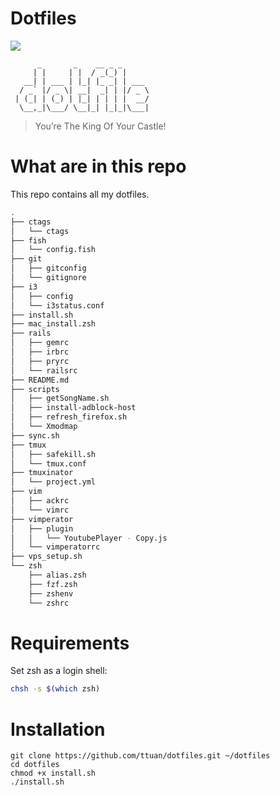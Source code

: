 # Dotfiles

![](https://i.imgur.com/hqazHhc.png)

```
      _       _    __ _ _
     | |     | |  / _(_) |
   __| | ___ | |_| |_ _| | ___
  / _` |/ _ \| __|  _| | |/ _ \
 | (_| | (_) | |_| | | | |  __/
  \__,_|\___/ \__|_| |_|_|\___|

```

> You’re The King Of Your Castle!

# What are in this repo

This repo contains all my dotfiles.

```sh
.
├── ctags
│   └── ctags
├── fish
│   └── config.fish
├── git
│   ├── gitconfig
│   └── gitignore
├── i3
│   ├── config
│   └── i3status.conf
├── install.sh
├── mac_install.zsh
├── rails
│   ├── gemrc
│   ├── irbrc
│   ├── pryrc
│   └── railsrc
├── README.md
├── scripts
│   ├── getSongName.sh
│   ├── install-adblock-host
│   ├── refresh_firefox.sh
│   └── Xmodmap
├── sync.sh
├── tmux
│   ├── safekill.sh
│   └── tmux.conf
├── tmuxinator
│   └── project.yml
├── vim
│   ├── ackrc
│   └── vimrc
├── vimperator
│   ├── plugin
│   │   └── YoutubePlayer - Copy.js
│   └── vimperatorrc
├── vps_setup.sh
└── zsh
    ├── alias.zsh
    ├── fzf.zsh
    ├── zshenv
    └── zshrc
```

# Requirements

Set zsh as a login shell:

```sh
chsh -s $(which zsh)
```

# Installation

```
git clone https://github.com/ttuan/dotfiles.git ~/dotfiles
cd dotfiles
chmod +x install.sh
./install.sh
```
